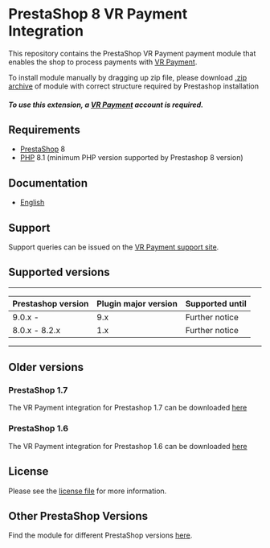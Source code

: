 # PrestaShop 8 VR Payment Integration
This repository contains the PrestaShop VR Payment payment module that enables the shop to process payments with [VR Payment](https://www.vr-payment.de/).

To install module manually by dragging up zip file, please download [.zip archive](https://docs.plugin-documentation.vr-payment.de/vr-payment/prestashop/2.0.2/vrpayment.zip) of module with correct structure required by Prestashop installation

##### To use this extension, a [VR Payment](https://gateway.vr-payment.de/user/login) account is required.

## Requirements

* [PrestaShop](https://www.prestashop.com/) 8
* [PHP](http://php.net/) 8.1 (minimum PHP version supported by Prestashop 8 version)

## Documentation

* [English](https://docs.plugin-documentation.vr-payment.de/vr-payment/prestashop/2.0.2/docs/en/documentation.html)

## Support

Support queries can be issued on the [VR Payment support site](https://www.vr-payment.de/hotline).

## Supported versions

____________________________________________________________________________
| Prestashop version   | Plugin major version   | Supported until        |
|------------------------|------------------------|------------------------|
| 9.0.x -                | 9.x                    | Further notice         |
| 8.0.x - 8.2.x          | 1.x                    | Further notice         |
----------------------------------------------------------------------------

## Older versions

### PrestaShop 1.7
The VR Payment integration for Prestashop 1.7 can be downloaded [here](https://github.com/vrpayment/prestashop-1.7)

### PrestaShop 1.6
The VR Payment integration for Prestashop 1.6 can be downloaded [here](https://github.com/vrpayment/prestashop-1.6)

## License

Please see the [license file](https://github.com/vr-payment/prestashop/blob/2.0.2/LICENSE) for more information.

## Other PrestaShop Versions

Find the module for different PrestaShop versions [here](../../../prestashop).
